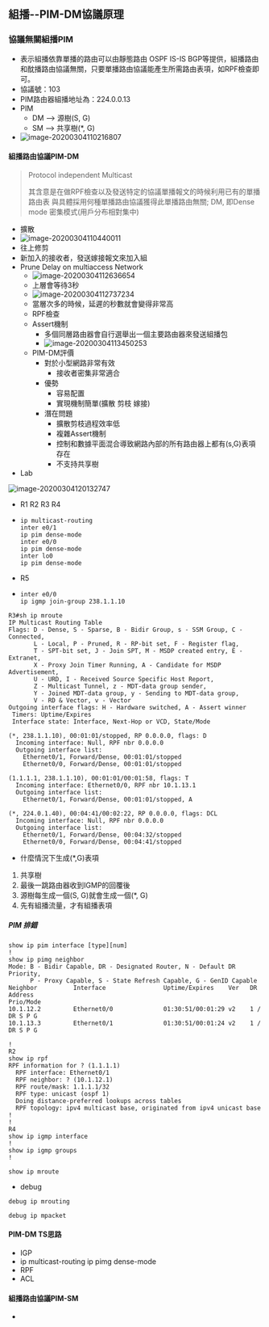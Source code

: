 ## 組播--PIM-DM協議原理

### 協議無關組播PIM

* 表示組播依靠單播的路由可以由靜態路由 OSPF IS-IS BGP等提供，組播路由和酖播路由協議無關，只要單播路由協議能產生所需路由表項，如RPF檢查即可。
* 協議號：103
* PIM路由器組播地址為：224.0.0.13
* PIM
  * DM --> 源樹(S, G)
  * SM --> 共享樹(*, G)
* ![image-20200304110216807](C:\Users\bited\AppData\Roaming\Typora\typora-user-images\image-20200304110216807.png)

#### 組播路由協議PIM-DM

> Protocol independent Multicast
>
> 其含意是在做RPF檢查以及發送特定的協議單播報文的時候利用已有的單播路由表 與具體採用何種單播路由協議獲得此單播路由無關; DM, 即Dense mode 密集模式(用戶分布相對集中)

* 擴散
* ![image-20200304110440011](C:\Users\bited\AppData\Roaming\Typora\typora-user-images\image-20200304110440011.png)
* 往上修剪
* 新加入的接收者，發送嫁接報文來加入組
* Prune Delay on multiaccess Network
  * ![image-20200304112636654](C:\Users\bited\AppData\Roaming\Typora\typora-user-images\image-20200304112636654.png)
  * 上層會等待3秒
  * ![image-20200304112737234](C:\Users\bited\AppData\Roaming\Typora\typora-user-images\image-20200304112737234.png)
  * 當層次多的時候，延遲的秒數就會變得非常高
  * RPF檢查
  * Assert機制
    * 多個同層路由器會自行選舉出一個主要路由器來發送組播包
    * ![image-20200304113450253](C:\Users\bited\AppData\Roaming\Typora\typora-user-images\image-20200304113450253.png)
  * PIM-DM評價
    * 對於小型網路非常有效
      * 接收者密集非常適合
    * 優勢
      * 容易配置
      * 實現機制簡單(擴散 剪枝 嫁接)
    * 潛在問題
      * 擴散剪枝過程效率低
      * 複雜Assert機制
      * 控制和數據平面混合導致網路內部的所有路由器上都有(s,G)表項存在
      * 不支持共享樹
* Lab

![image-20200304120132747](C:\Users\bited\AppData\Roaming\Typora\typora-user-images\image-20200304120132747.png)

* R1 R2 R3 R4 

* ```
  ip multicast-routing
  inter e0/1
  ip pim dense-mode
  inter e0/0
  ip pim dense-mode
  inter lo0
  ip pim dense-mode
  ```

* R5

* ```
  inter e0/0
  ip igmp join-group 238.1.1.10
  ```

  

```
R3#sh ip mroute
IP Multicast Routing Table
Flags: D - Dense, S - Sparse, B - Bidir Group, s - SSM Group, C - Connected,
       L - Local, P - Pruned, R - RP-bit set, F - Register flag,
       T - SPT-bit set, J - Join SPT, M - MSDP created entry, E - Extranet,
       X - Proxy Join Timer Running, A - Candidate for MSDP Advertisement,
       U - URD, I - Received Source Specific Host Report,
       Z - Multicast Tunnel, z - MDT-data group sender,
       Y - Joined MDT-data group, y - Sending to MDT-data group,
       V - RD & Vector, v - Vector
Outgoing interface flags: H - Hardware switched, A - Assert winner
 Timers: Uptime/Expires
 Interface state: Interface, Next-Hop or VCD, State/Mode

(*, 238.1.1.10), 00:01:01/stopped, RP 0.0.0.0, flags: D
  Incoming interface: Null, RPF nbr 0.0.0.0
  Outgoing interface list:
    Ethernet0/1, Forward/Dense, 00:01:01/stopped
    Ethernet0/0, Forward/Dense, 00:01:01/stopped

(1.1.1.1, 238.1.1.10), 00:01:01/00:01:58, flags: T
  Incoming interface: Ethernet0/0, RPF nbr 10.1.13.1
  Outgoing interface list:
    Ethernet0/1, Forward/Dense, 00:01:01/stopped, A

(*, 224.0.1.40), 00:04:41/00:02:22, RP 0.0.0.0, flags: DCL
  Incoming interface: Null, RPF nbr 0.0.0.0
  Outgoing interface list:
    Ethernet0/1, Forward/Dense, 00:04:32/stopped
    Ethernet0/0, Forward/Dense, 00:04:41/stopped
```

* 什麼情況下生成(*,G)表項

1. 共享樹
2. 最後一跳路由器收到IGMP的回覆後
3. 源樹每生成一個(S, G)就會生成一個(*, G)
4. 先有組播流量，才有組播表項

##### PIM 排錯

```
show ip pim interface [type][num]
!
show ip pimg neighbor
Mode: B - Bidir Capable, DR - Designated Router, N - Default DR Priority,
      P - Proxy Capable, S - State Refresh Capable, G - GenID Capable
Neighbor          Interface                Uptime/Expires    Ver   DR
Address                                                            Prio/Mode
10.1.12.2         Ethernet0/0              01:30:51/00:01:29 v2    1 / DR S P G
10.1.13.3         Ethernet0/1              01:30:51/00:01:24 v2    1 / DR S P G

!
R2
show ip rpf
RPF information for ? (1.1.1.1)
  RPF interface: Ethernet0/1
  RPF neighbor: ? (10.1.12.1)
  RPF route/mask: 1.1.1.1/32
  RPF type: unicast (ospf 1)
  Doing distance-preferred lookups across tables
  RPF topology: ipv4 multicast base, originated from ipv4 unicast base
!
!
R4
show ip igmp interface
!
show ip igmp groups
!

show ip mroute
```

* debug

```
debug ip mrouting

debug ip mpacket
```

#### PIM-DM TS思路

* IGP
* ip multicast-routing ip pimg dense-mode
* RPF
* ACL

#### 組播路由協議PIM-SM

* 